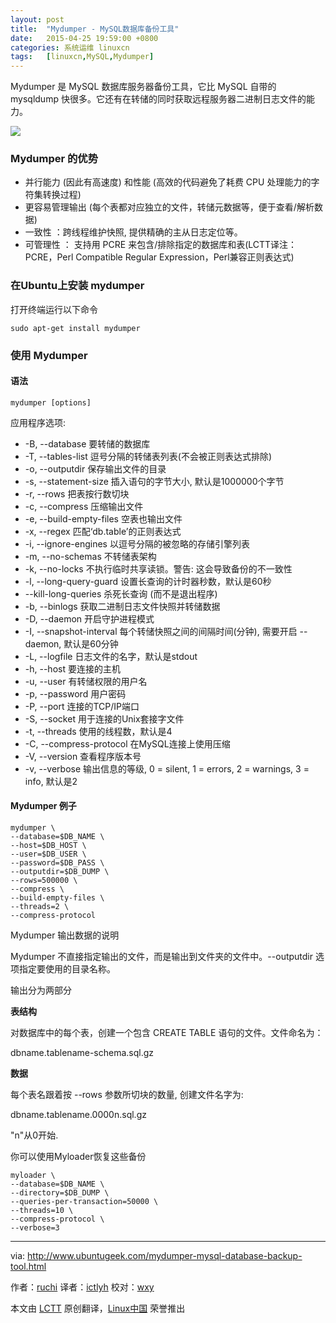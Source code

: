 ```yaml
---
layout: post
title:	"Mydumper - MySQL数据库备份工具"
date:	2015-04-25 19:59:00 +0800 
categories:	系统运维 linuxcn 
tags:	[linuxcn,MySQL,Mydumper]
---
```



Mydumper 是 MySQL 数据库服务器备份工具，它比 MySQL 自带的 mysqldump 快很多。它还有在转储的同时获取远程服务器二进制日志文件的能力。


![](/Asserts/Images//attachment/album/201504/25/200000idm2x42b2nd2jfnn.png)


### Mydumper 的优势


* 并行能力 (因此有高速度) 和性能 (高效的代码避免了耗费 CPU 处理能力的字符集转换过程)
* 更容易管理输出 (每个表都对应独立的文件，转储元数据等，便于查看/解析数据)
* 一致性 ：跨线程维护快照, 提供精确的主从日志定位等。
* 可管理性 ： 支持用 PCRE 来包含/排除指定的数据库和表(LCTT译注：PCRE，Perl Compatible Regular Expression，Perl兼容正则表达式)


### 在Ubuntu上安装 mydumper


打开终端运行以下命令



```
sudo apt-get install mydumper

```

### 使用 Mydumper


#### 语法



```
mydumper [options]

```

应用程序选项:


* -B, --database 要转储的数据库
* -T, --tables-list 逗号分隔的转储表列表(不会被正则表达式排除)
* -o, --outputdir 保存输出文件的目录
* -s, --statement-size 插入语句的字节大小, 默认是1000000个字节
* -r, --rows 把表按行数切块
* -c, --compress 压缩输出文件
* -e, --build-empty-files 空表也输出文件
* -x, --regex 匹配‘db.table’的正则表达式
* -i, --ignore-engines 以逗号分隔的被忽略的存储引擎列表
* -m, --no-schemas 不转储表架构
* -k, --no-locks 不执行临时共享读锁。警告: 这会导致备份的不一致性
* -l, --long-query-guard 设置长查询的计时器秒数，默认是60秒
* --kill-long-queries 杀死长查询 (而不是退出程序)
* -b, --binlogs 获取二进制日志文件快照并转储数据
* -D, --daemon 开启守护进程模式
* -I, --snapshot-interval 每个转储快照之间的间隔时间(分钟), 需要开启 --daemon, 默认是60分钟
* -L, --logfile 日志文件的名字，默认是stdout
* -h, --host 要连接的主机
* -u, --user 有转储权限的用户名
* -p, --password 用户密码
* -P, --port 连接的TCP/IP端口
* -S, --socket 用于连接的Unix套接字文件
* -t, --threads 使用的线程数，默认是4
* -C, --compress-protocol 在MySQL连接上使用压缩
* -V, --version 查看程序版本号
* -v, --verbose 输出信息的等级, 0 = silent, 1 = errors, 2 = warnings, 3 = info, 默认是2


#### Mydumper 例子



```
mydumper \
--database=$DB_NAME \
--host=$DB_HOST \
--user=$DB_USER \
--password=$DB_PASS \
--outputdir=$DB_DUMP \
--rows=500000 \
--compress \
--build-empty-files \
--threads=2 \
--compress-protocol

```

Mydumper 输出数据的说明


Mydumper 不直接指定输出的文件，而是输出到文件夹的文件中。--outputdir 选项指定要使用的目录名称。


输出分为两部分


**表结构**


对数据库中的每个表，创建一个包含 CREATE TABLE 语句的文件。文件命名为：


dbname.tablename-schema.sql.gz


**数据**


每个表名跟着按 --rows 参数所切块的数量, 创建文件名字为:


dbname.tablename.0000n.sql.gz


"n"从0开始.


你可以使用Myloader恢复这些备份



```
myloader \
--database=$DB_NAME \
--directory=$DB_DUMP \
--queries-per-transaction=50000 \
--threads=10 \
--compress-protocol \
--verbose=3

```



---


via: <http://www.ubuntugeek.com/mydumper-mysql-database-backup-tool.html>


作者：[ruchi](http://www.ubuntugeek.com/author/ubuntufix) 译者：[ictlyh](https://github.com/ictlyh) 校对：[wxy](https://github.com/wxy)


本文由 [LCTT](https://github.com/LCTT/TranslateProject) 原创翻译，[Linux中国](http://linux.cn/) 荣誉推出
